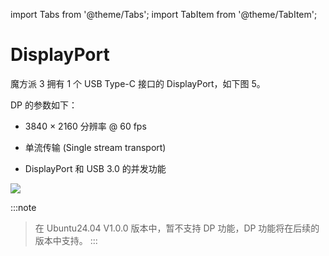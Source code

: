 import Tabs from '@theme/Tabs';
import TabItem from '@theme/TabItem';

# DisplayPort

魔方派 3 拥有 1 个 USB Type-C 接口的 DisplayPort，如下图 5。

DP 的参数如下：

* 3840 × 2160 分辨率 @ 60 fps

* 单流传输 (Single stream transport)

* DisplayPort 和 USB 3.0 的并发功能

![](../images/image-139.jpg)

:::note
>
> 在 Ubuntu24.04 V1.0.0 版本中，暂不支持 DP 功能，DP 功能将在后续的版本中支持。
:::

